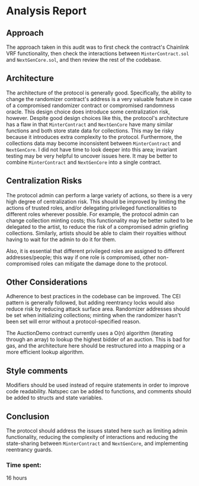 # Analysis Report
## Approach
The approach taken in this audit was to first check the contract's Chainlink VRF functionality, then check the interactions between `MinterContract.sol` and `NextGenCore.sol`, and then review the rest of the codebase.
## Architecture
The architecture of the protocol is generally good. Specifically, the ability to change the randomizer contract's address is a very valuable feature in case of a compromised randomizer contract or compromised randomness oracle. This design choice does introduce some centralization risk, however. Despite good design choices like this, the protocol's architecture has a flaw in that `MinterContract` and `NextGenCore` have many similar functions and both store state data for collections. This may be risky because it introduces extra complexity to the protocol. Furthermore, the collections data may become inconsistent between `MinterContract` and `NextGenCore`. I did not have time to look deeper into this area; invariant testing may be very helpful to uncover issues here. It may be better to combine `MinterContract` and `NextGenCore` into a single contract.
## Centralization Risks
The protocol admin can perform a large variety of actions, so there is a very high degree of centralization risk. This should be improved by limiting the actions of trusted roles, and/or delegating privileged functionalities to different roles wherever possible. For example, the protocol admin can change collection minting costs; this functionality may be better suited to be delegated to the artist, to reduce the risk of a compromised admin griefing collections. Similarly, artists should be able to claim their royalties without having to wait for the admin to do it for them. 

Also, it is essential that different privileged roles are assigned to different addresses/people; this way if one role is compromised, other non-compromised roles can mitigate the damage done to the protocol.
## Other Considerations
Adherence to best practices in the codebase can be improved. The CEI pattern is generally followed, but adding reentrancy locks would also reduce risk by reducing attack surface area. Randomizer addresses should be set when initializing collections; minting when the randomizer hasn't been set will error without a protocol-specified reason.

The AuctionDemo contract currently uses a O(n) algorithm (iterating through an array) to lookup the highest bidder of an auction. This is bad for gas, and the architecture here should be restructured into a mapping or a more efficient lookup algorithm.
## Style comments
Modifiers should be used instead of require statements in order to improve code readability. Natspec can be added to functions, and comments should be added to structs and state variables.
## Conclusion
The protocol should address the issues stated here such as limiting admin functionality, reducing the complexity of interactions and reducing the state-sharing between `MinterContract` and `NextGenCore`, and implementing reentrancy guards.









### Time spent:
16 hours